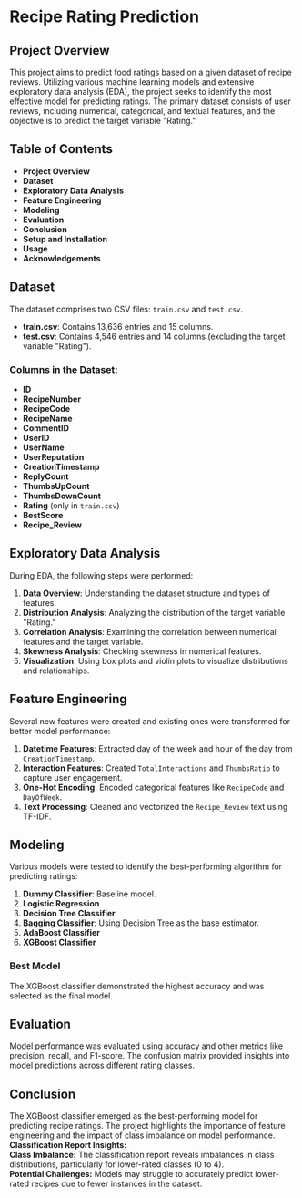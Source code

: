 # Recipe Rating Prediction

## Project Overview

This project aims to predict food ratings based on a given dataset of recipe reviews. Utilizing various machine learning models and extensive exploratory data analysis (EDA), the project seeks to identify the most effective model for predicting ratings. The primary dataset consists of user reviews, including numerical, categorical, and textual features, and the objective is to predict the target variable "Rating."

## Table of Contents
- **Project Overview**
- **Dataset**
- **Exploratory Data Analysis**
- **Feature Engineering**
- **Modeling**
- **Evaluation**
- **Conclusion**
- **Setup and Installation**
- **Usage**
- **Acknowledgements**

## Dataset

The dataset comprises two CSV files: `train.csv` and `test.csv`.

- **train.csv**: Contains 13,636 entries and 15 columns.
- **test.csv**: Contains 4,546 entries and 14 columns (excluding the target variable "Rating").

### Columns in the Dataset:
- **ID**
- **RecipeNumber**
- **RecipeCode**
- **RecipeName**
- **CommentID**
- **UserID**
- **UserName**
- **UserReputation**
- **CreationTimestamp**
- **ReplyCount**
- **ThumbsUpCount**
- **ThumbsDownCount**
- **Rating** (only in `train.csv`)
- **BestScore**
- **Recipe_Review**

## Exploratory Data Analysis

During EDA, the following steps were performed:
1. **Data Overview**: Understanding the dataset structure and types of features.
2. **Distribution Analysis**: Analyzing the distribution of the target variable "Rating."
3. **Correlation Analysis**: Examining the correlation between numerical features and the target variable.
4. **Skewness Analysis**: Checking skewness in numerical features.
5. **Visualization**: Using box plots and violin plots to visualize distributions and relationships.

## Feature Engineering

Several new features were created and existing ones were transformed for better model performance:
1. **Datetime Features**: Extracted day of the week and hour of the day from `CreationTimestamp`.
2. **Interaction Features**: Created `TotalInteractions` and `ThumbsRatio` to capture user engagement.
3. **One-Hot Encoding**: Encoded categorical features like `RecipeCode` and `DayOfWeek`.
4. **Text Processing**: Cleaned and vectorized the `Recipe_Review` text using TF-IDF.

## Modeling

Various models were tested to identify the best-performing algorithm for predicting ratings:
1. **Dummy Classifier**: Baseline model.
2. **Logistic Regression**
3. **Decision Tree Classifier**
4. **Bagging Classifier**: Using Decision Tree as the base estimator.
5. **AdaBoost Classifier**
6. **XGBoost Classifier**

### Best Model

The XGBoost classifier demonstrated the highest accuracy and was selected as the final model.

## Evaluation

Model performance was evaluated using accuracy and other metrics like precision, recall, and F1-score. The confusion matrix provided insights into model predictions across different rating classes.

## Conclusion

The XGBoost classifier emerged as the best-performing model for predicting recipe ratings. The project highlights the importance of feature engineering and the impact of class imbalance on model performance.
**Classification Report Insights:**    
**Class Imbalance:** The classification report reveals imbalances in class distributions, particularly for lower-rated classes (0 to 4).    
**Potential Challenges:** Models may struggle to accurately predict lower-rated recipes due to fewer instances in the dataset.

